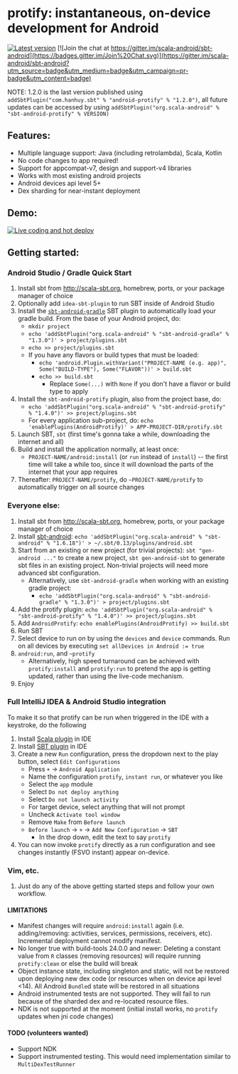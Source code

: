 # protify: instantaneous, on-device development for Android

[![Latest version](https://img.shields.io/bintray/v/pfn/sbt-plugins/sbt-android-protify.svg?maxAge=2592000)](https://bintray.com/pfn/sbt-plugins/sbt-android-protify)
[![Join the chat at https://gitter.im/scala-android/sbt-android](https://badges.gitter.im/Join%20Chat.svg)](https://gitter.im/scala-android/sbt-android?utm_source=badge&utm_medium=badge&utm_campaign=pr-badge&utm_content=badge)

NOTE: 1.2.0 is the last version published using
`addSbtPlugin("com.hanhuy.sbt" % "android-protify" % "1.2.0")`,
all future updates can be accessed by using
`addSbtPlugin("org.scala-android" % "sbt-android-protify" % VERSION)`

## Features:

* Multiple language support: Java (including retrolambda), Scala, Kotlin
* No code changes to app required!
* Support for appcompat-v7, design and support-v4 libraries
* Works with most existing android projects
* Android devices api level 5+
* Dex sharding for near-instant deployment

## Demo:

[![Live coding and hot deploy](http://img.youtube.com/vi/LJLLyua0bYA/mqdefault.jpg)](http://www.youtube.com/watch?v=LJLLyua0bYA)

## Getting started:

### Android Studio / Gradle Quick Start

1. Install sbt from http://scala-sbt.org, homebrew, ports, or your
   package manager of choice
2. Optionally add `idea-sbt-plugin` to run SBT inside of Android Studio
3. Install the
   [`sbt-android-gradle`](https://github.com/scala-android/sbt-android/blob/master/GRADLE.md)
   SBT plugin to automatically load your gradle build. From the base of your
   Android project, do:
   * `mkdir project`
   * `echo 'addSbtPlugin("org.scala-android" % "sbt-android-gradle" % "1.3.0")' > project/plugins.sbt`
   * `echo >> project/plugins.sbt`
   * If you have any flavors or build types that must be loaded:
     * `echo 'android.Plugin.withVariant("PROJECT-NAME (e.g. app)", Some("BUILD-TYPE"), Some("FLAVOR"))' > build.sbt`
     * `echo >> build.sbt`
       * Replace `Some(...)` with `None` if you don't have a flavor or build type to apply
4. Install the `sbt-android-protify` plugin, also from the project base, do:
   * `echo 'addSbtPlugin("org.scala-android" % "sbt-android-protify" % "1.4.0")' >> project/plugins.sbt`
   * For every application sub-project, do: `echo 'enablePlugins(AndroidProtify)' > APP-PROJECT-DIR/protify.sbt`
5. Launch SBT, `sbt` (first time's gonna take a while, downloading the internet and all)
5. Build and install the application normally, at least once:
   * `PROJECT-NAME/android:install` (or `run` instead of `install`) -- the first
     time will take a while too, since it will download the parts of the
     internet that your app requires
6. Thereafter: `PROJECT-NAME/protify`, do `~PROJECT-NAME/protify` to
   automatically trigger on all source changes

### Everyone else:

1. Install sbt from http://scala-sbt.org, homebrew, ports, or your
   package manager of choice
2. Install [sbt-android](https://github.com/scala-android/sbt-android):
   `echo 'addSbtPlugin("org.scala-android" % "sbt-android" % "1.6.18")' > ~/.sbt/0.13/plugins/android.sbt`
3. Start from an existing or new project (for trivial projects):
   `sbt "gen-android ..."` to create a new project, `sbt gen-android-sbt` to
   generate sbt files in an existing project. Non-trivial projects will need
   more advanced sbt configuration.
   * Alternatively, use `sbt-android-gradle` when working with an existing gradle project:
     * `echo 'addSbtPlugin("org.scala-android" % "sbt-android-gradle" % "1.3.0")' > project/plugins.sbt`
4. Add the protify plugin:
   `echo 'addSbtPlugin("org.scala-android" % "sbt-android-protify" % "1.4.0")' >> project/plugins.sbt`
5. Add `AndroidProtify`: `echo enablePlugins(AndroidProtify) >> build.sbt`
6. Run SBT
7. Select device to run on by using the `devices` and `device` commands. Run
   on all devices by executing `set allDevices in Android := true`
8. `android:run`, and `~protify`
   * Alternatively, high speed turnaround can be achieved with `protify:install`
     and `protify:run` to pretend the app is getting updated, rather than
     using the live-code mechanism.
9. Enjoy

### Full IntelliJ IDEA & Android Studio integration

To make it so that protify can be run when triggered in the IDE with a keystroke,
do the following

1. Install [Scala plugin](https://plugins.jetbrains.com/plugin/1347?pr=idea) in IDE
2. Install [SBT plugin](https://plugins.jetbrains.com/plugin/5007?pr=idea) in IDE
3. Create a new `Run` configuration, press the dropdown next to the play button,
   select `Edit Configurations`
   * Press `+` -> `Android Application`
   * Name the configuration `protify`, `instant run`, or whatever you like
   * Select the `app` module
   * Select `Do not deploy anything`
   * Select `Do not launch activity`
   * For target device, select anything that will not prompt
   * Uncheck `Activate tool window`
   * Remove `Make` from `Before launch`
   * `Before launch` -> `+` -> `Add New Configuration` -> `SBT`
     * In the drop down, edit the text to say `protify`
4. You can now invoke `protify` directly as a run configuration and see changes
   instantly (FSVO instant) appear on-device.

### Vim, etc.

1. Just do any of the above getting started steps and follow your own workflow.

#### LIMITATIONS
  * Manifest changes will require `android:install` again (i.e.
    adding/removing: activities, services, permissions, receivers, etc).
    Incremental deployment cannot modify manifest.
  * No longer true with build-tools 24.0.0 and newer: Deleting a
    constant value from `R` classes (removing resources) will require
    running `protify:clean` or else the build will break
  * Object instance state, including singleton and static, will not be restored
    upon deploying new dex code (or resources when on device api level <14).
    All Android `Bundle`d state will be restored in all situations
  * Android instrumented tests are not supported. They will fail to run
    because of the sharded dex and re-located resource files.
  * NDK is not supported at the moment (initial install works, no `protify`
    updates when jni code changes)

#### TODO (volunteers wanted)
  * Support NDK
  * Support instrumented testing. This would need implementation similar to
    `MultiDexTestRunner`
